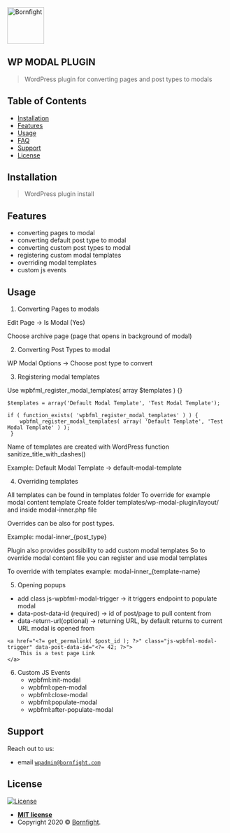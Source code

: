 <a href="http://www.bornfight.com">
<img width="84px" src="https://github.com/bornfight/wp-modal-plugin/blob/master/static/icons/bf-logo-dark.svg" title="Bornfight" alt="Bornfight">
</a>

## WP MODAL PLUGIN

> WordPress plugin for converting pages and post types to modals

## Table of Contents

- [Installation](#installation)
- [Features](#features)
- [Usage](#usage)
- [FAQ](#faq)
- [Support](#support)
- [License](#license)

## Installation

> WordPress plugin install

## Features

- converting pages to modal
- converting default post type to modal
- converting custom post types to modal
- registering custom modal templates
- overriding modal templates
- custom js events

## Usage

1. Converting Pages to modals

Edit Page -> Is Modal (Yes)

Choose archive page (page that opens in background of modal)


2. Converting Post Types to modal

WP Modal Options -> Choose post type to convert

3. Registering modal templates

Use wpbfml_register_modal_templates( array $templates ) {}

```
$templates = array('Default Modal Template', 'Test Modal Template');

if ( function_exists( 'wpbfml_register_modal_templates' ) ) {
    wpbfml_register_modal_templates( array( 'Default Template', 'Test Modal Template' ) );
 }
```

Name of templates are created with WordPress function sanitize_title_with_dashes()

Example: Default Modal Template -> default-modal-template

4. Overriding templates

All templates can be found in templates folder
To override for example modal content template
Create folder templates/wp-modal-plugin/layout/ and inside modal-inner.php file

Overrides can be also for post types.

Example: modal-inner_{post_type}

Plugin also provides possibility to add custom modal templates
So to override modal content file you can register and use modal templates

To override with templates example: modal-inner_{template-name}

5. Opening popups
* add class js-wpbfml-modal-trigger -> it triggers endpoint to populate modal
* data-post-data-id (required) -> id of post/page to pull content from
* data-return-url(optional) -> returning URL, by default returns to current URL modal is opened from

```
<a href="<?= get_permalink( $post_id ); ?>" class="js-wpbfml-modal-trigger" data-post-data-id="<?= 42; ?>">
    This is a test page Link
</a>
```

6. Custom JS Events
   * wpbfml:init-modal
   * wpbfml:open-modal
   * wpbfml:close-modal
   * wpbfml:populate-modal
   * wpbfml:after-populate-modal

## Support
Reach out to us:

- email <a href="mailto: wpadmin@bornfight.com" target="_blank">`wpadmin@bornfight.com`</a>

## License

[![License](http://img.shields.io/:license-mit-blue.svg?style=flat-square)](http://badges.mit-license.org)

- **[MIT license](http://opensource.org/licenses/mit-license.php)**
- Copyright 2020 © <a href="https://www.bornfight.com" target="_blank">Bornfight</a>.
